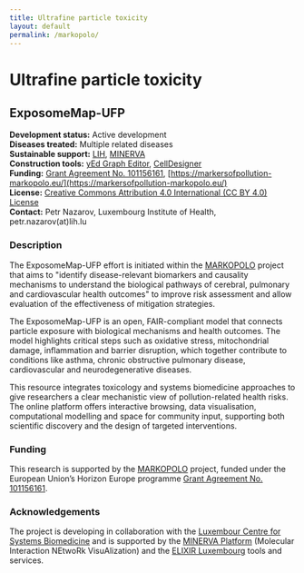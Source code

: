 ```yaml
---
title: Ultrafine particle toxicity
layout: default
permalink: /markopolo/
---
```


# Ultrafine particle toxicity
## ExposomeMap-UFP

**Development status:** Active development  
**Diseases treated:** Multiple related diseases  
**Sustainable support:** [LIH](https://www.lih.lu/), [MINERVA](https://minerva.pages.uni.lu/)  
**Construction tools:** [yEd Graph Editor](https://www.yworks.com/products/yed), [CellDesigner](https://www.celldesigner.org/)  
**Funding:** [Grant Agreement No. 101156161](https://cordis.europa.eu/project/id/101156161), [https://markersofpollution-markopolo.eu/](https://markersofpollution-markopolo.eu/)  
**License:** [Creative Commons Attribution 4.0 International (CC BY 4.0) License](https://creativecommons.org/licenses/by/4.0/)  
**Contact:** Petr Nazarov, Luxembourg Institute of Health, petr.nazarov(at)lih.lu  

### Description

The ExposomeMap-UFP effort is initiated within the [MARKOPOLO](https://markersofpollution-markopolo.eu/) project that aims to "identify disease-relevant biomarkers and causality mechanisms to understand the biological pathways of cerebral, pulmonary and cardiovascular health outcomes" to improve risk assessment and allow evaluation of the effectiveness of mitigation strategies.

The ExposomeMap-UFP is an open, FAIR-compliant model that connects particle exposure with biological mechanisms and health outcomes. The model highlights critical steps such as oxidative stress, mitochondrial damage, inflammation and barrier disruption, which together contribute to conditions like asthma, chronic obstructive pulmonary disease, cardiovascular and neurodegenerative diseases.

This resource integrates toxicology and systems biomedicine approaches to give researchers a clear mechanistic view of pollution-related health risks. The online platform offers interactive browsing, data visualisation, computational modelling and space for community input, supporting both scientific discovery and the design of targeted interventions.

### Funding

This research is supported by the [MARKOPOLO](https://markersofpollution-markopolo.eu/) project, funded under the European Union’s Horizon Europe programme [Grant Agreement No. 101156161](https://cordis.europa.eu/project/id/101156161).

### Acknowledgements

The project is developing in collaboration with the [Luxembour Centre for Systems Biomedicine](https://www.uni.lu/lcsb-en/) and is supported by the [MINERVA Platform](https://minerva.pages.uni.lu/doc/) (Molecular Interaction NEtwoRk VisuAlization) and the [ELIXIR Luxembourg](https://elixir-luxembourg.org/) tools and services. 
